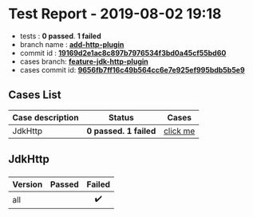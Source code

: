# Test Report - 2019-08-02 19:18

- tests  : **0 passed**. **1 failed**
- branch name : **[add-http-plugin](https://github.com/apache/incubator-skywalking/tree/add-http-plugin)**
- commit id : **[19169d2e1ac8c897b7976534f3bd0a45cf55bd60](https://github.com/apache/incubator-skywalking/commit/19169d2e1ac8c897b7976534f3bd0a45cf55bd60)**
- cases branch: **[feature-jdk-http-plugin](https://github.com/SkywalkingTest/skywalking-autotest-scenarios/tree/feature-jdk-http-plugin)**
- cases commit id: **[9656fb7ff16c49b564cc6e7e925ef995bdb5b5e9](https://github.com/SkywalkingTest/skywalking-autotest-scenarios/commit/9656fb7ff16c49b564cc6e7e925ef995bdb5b5e9)**

## Cases List

| Case description | Status | Cases|
|:-----|:-----:|:-----:|
|JdkHttp| **0 passed. 1 failed**| [click me](#jdkhttp) |

## JdkHttp

### 
|  Version     | Passed | Failed|
|:------------- |:-------:|:-----:|
| all  | |:heavy_check_mark:|

